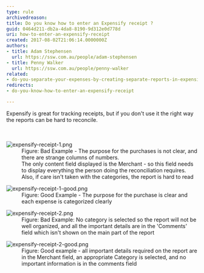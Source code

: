 ```yaml
---
type: rule
archivedreason: 
title: Do you know how to enter an Expensify receipt ?
guid: 0464d211-db2a-4da8-8190-9d312e0d778d
uri: how-to-enter-an-expensify-receipt
created: 2017-08-02T21:06:14.0000000Z
authors:
- title: Adam Stephensen
  url: https://ssw.com.au/people/adam-stephensen
- title: Penny Walker
  url: https://ssw.com.au/people/penny-walker
related:
- do-you-separate-your-expenses-by-creating-separate-reports-in-expensify
redirects:
- do-you-know-how-to-enter-an-expensify-receipt

---
```



Expensify is great for tracking receipts, but if you don't use it the right way the reports can be hard to reconcile.<br>
<br><excerpt class='endintro'></excerpt><br>
<dl class="badImage"><dt>​​<img src="/PublishingImages/expensify-receipt-1.png" alt="expensify-receipt-1.png" /></dt><dd>Figure&#58; Bad Example - The purpose for the purchases is not clear, and there are strange columns of numbers.<br>The only content field displayed is the Merchant - so this field needs to display everything the person doing the reconciliation requires. Also, if care isn't taken with the categories, the report is hard to read</dd></dl><dl class="goodImage"><dt>​​<img src="/PublishingImages/expensify-receipt-1-good.png" alt="expensify-receipt-1-good.png" /></dt><dd>Figure&#58; Good Example - The purpose for the purchase is clear and each expense is categorized clearly</dd></dl><dl class="badImage"><dt>​​<img src="/PublishingImages/expensify-receipt-2.png" alt="expensify-receipt-2.png" /></dt><dd>Figure&#58; Bad Example&#58; No category is selected so the report will not be well organized, and all the important details are in the 'Comments' field which isn't shown on the main part of the report</dd></dl><dl class="goodImage"><dt>​​<img src="/PublishingImages/expensify-receipt-2-good.png" alt="expensify-receipt-2-good.png" /></dt><dd>Figure&#58; Good example - all important details required on the report are in the Merchant field, an appropriate Category is selected, and no important information is in the&#160;comments field</dd></dl>​<br>


